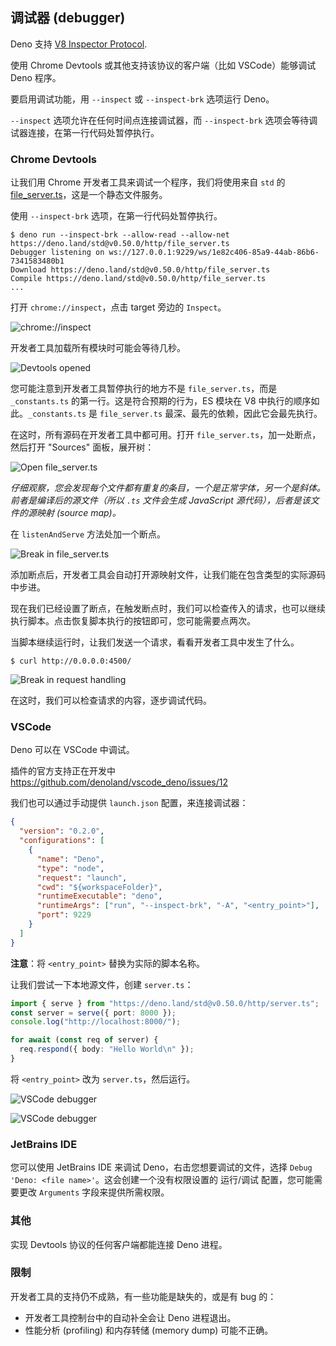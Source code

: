 ## 调试器 (debugger)

Deno 支持 [V8 Inspector Protocol](https://v8.dev/docs/inspector).

使用 Chrome Devtools 或其他支持该协议的客户端（比如 VSCode）能够调试 Deno 程序。

要启用调试功能，用 `--inspect` 或 `--inspect-brk` 选项运行 Deno。

`--inspect` 选项允许在任何时间点连接调试器，而 `--inspect-brk` 选项会等待调试器连接，在第一行代码处暂停执行。

### Chrome Devtools

让我们用 Chrome 开发者工具来调试一个程序，我们将使用来自 `std` 的 [file_server.ts](https://deno.land/std@v0.50.0/http/file_server.ts)，这是一个静态文件服务。

使用 `--inspect-brk` 选项，在第一行代码处暂停执行。

```shell
$ deno run --inspect-brk --allow-read --allow-net https://deno.land/std@v0.50.0/http/file_server.ts
Debugger listening on ws://127.0.0.1:9229/ws/1e82c406-85a9-44ab-86b6-7341583480b1
Download https://deno.land/std@v0.50.0/http/file_server.ts
Compile https://deno.land/std@v0.50.0/http/file_server.ts
...
```

打开 `chrome://inspect`，点击 target 旁边的 `Inspect`。

![chrome://inspect](../images/debugger1.jpg)

开发者工具加载所有模块时可能会等待几秒。

![Devtools opened](../images/debugger2.jpg)

您可能注意到开发者工具暂停执行的地方不是 `file_server.ts`，而是 `_constants.ts` 的第一行。这是符合预期的行为，ES 模块在 V8 中执行的顺序如此。`_constants.ts` 是 `file_server.ts` 最深、最先的依赖，因此它会最先执行。

在这时，所有源码在开发者工具中都可用。打开 `file_server.ts`，加一处断点，然后打开 "Sources" 面板，展开树：

![Open file_server.ts](../images/debugger3.jpg)

_仔细观察，您会发现每个文件都有重复的条目，一个是正常字体，另一个是斜体。前者是编译后的源文件（所以 `.ts` 文件会生成 JavaScript 源代码），后者是该文件的源映射 (source map)。_

在 `listenAndServe` 方法处加一个断点。

![Break in file_server.ts](../images/debugger4.jpg)

添加断点后，开发者工具会自动打开源映射文件，让我们能在包含类型的实际源码中步进。

现在我们已经设置了断点，在触发断点时，我们可以检查传入的请求，也可以继续执行脚本。点击恢复脚本执行的按钮即可，您可能需要点两次。

当脚本继续运行时，让我们发送一个请求，看看开发者工具中发生了什么。

```
$ curl http://0.0.0.0:4500/
```

![Break in request handling](../images/debugger5.jpg)

在这时，我们可以检查请求的内容，逐步调试代码。

### VSCode

Deno 可以在 VSCode 中调试。

插件的官方支持正在开发中 <https://github.com/denoland/vscode_deno/issues/12>

我们也可以通过手动提供 `launch.json` 配置，来连接调试器：

```json
{
  "version": "0.2.0",
  "configurations": [
    {
      "name": "Deno",
      "type": "node",
      "request": "launch",
      "cwd": "${workspaceFolder}",
      "runtimeExecutable": "deno",
      "runtimeArgs": ["run", "--inspect-brk", "-A", "<entry_point>"],
      "port": 9229
    }
  ]
}
```

**注意**：将 `<entry_point>` 替换为实际的脚本名称。

让我们尝试一下本地源文件，创建 `server.ts`：

```ts
import { serve } from "https://deno.land/std@v0.50.0/http/server.ts";
const server = serve({ port: 8000 });
console.log("http://localhost:8000/");

for await (const req of server) {
  req.respond({ body: "Hello World\n" });
}
```

将 `<entry_point>` 改为 `server.ts`，然后运行。

![VSCode debugger](../images/debugger6.jpg)

![VSCode debugger](../images/debugger7.jpg)

### JetBrains IDE

您可以使用 JetBrains IDE 来调试 Deno，右击您想要调试的文件，选择 `Debug 'Deno: <file name>'`。这会创建一个没有权限设置的 运行/调试 配置，您可能需要更改 `Arguments` 字段来提供所需权限。

### 其他

实现 Devtools 协议的任何客户端都能连接 Deno 进程。

### 限制

开发者工具的支持仍不成熟，有一些功能是缺失的，或是有 bug 的：

- 开发者工具控制台中的自动补全会让 Deno 进程退出。
- 性能分析 (profiling) 和内存转储 (memory dump) 可能不正确。
